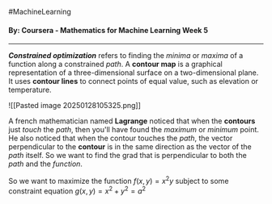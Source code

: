 #MachineLearning 
#### By: Coursera - Mathematics for Machine Learning Week 5
---
***Constrained optimization*** refers to finding the *minima* or *maxima* of a function along a constrained *path*. A **contour map** is a graphical representation of a three-dimensional surface on a two-dimensional plane. It uses **contour lines** to connect points of equal value, such as elevation or temperature. 

![[Pasted image 20250128105325.png]]

A french mathematician named **Lagrange** noticed that when the **contours** just *touch* the *path*, then you'll have found the *maximum* or *minimum* point. He also noticed that when the contour touches the *path*, the vector perpendicular to the **contour** is in the same direction as the vector of the *path* itself. So we want to find the grad that is perpendicular to both the *path* and the *function*.

So we want to maximize the function $f(x,y) = x^2y$ subject to some constraint equation $g(x,y)=x^2+y^2=a^2$